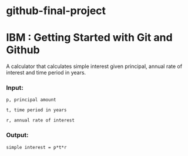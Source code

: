 # github-final-project
# IBM : Getting Started with Git and Github


A calculator that calculates simple interest given principal, annual rate of interest and time period in years.

### **Input:**

```
p, principal amount
  
t, time period in years
  
r, annual rate of interest
``` 
### **Output:**

```
simple interest = p*t*r
```
